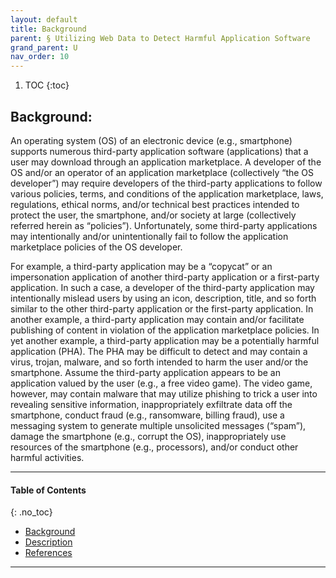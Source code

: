 ```yaml
---
layout: default
title: Background
parent: § Utilizing Web Data to Detect Harmful Application Software  
grand_parent: U 
nav_order: 10 
---
```

<style>
.dont-break-out {
  /* These are technically the same, but use both */
  overflow-wrap: break-word;
  word-wrap: break-word;

     -ms-word-break: break-all;
  /* This is the dangerous one in WebKit, as it breaks things wherever */
  word-break: break-all;
  /* Instead use this non-standard one: */
  word-break: break-word;
}

.youtube-container {
    position: relative;
    width: 100%;
    height: 0;
    padding-bottom: 56.25%;
}
.youtube-video {
    position: absolute;
    top: 0;
    left: 0;
    width: 100%;
    height: 100%;
}

</style>

<div class="dont-break-out" markdown="1">

1. TOC
{:toc}

## Background:
An operating system (OS) of an electronic device (e.g., smartphone) supports numerous third-party application software (applications) that a user may download through an application marketplace. A developer of the OS and/or an operator of an application marketplace (collectively “the OS developer”) may require developers of the third-party applications to follow various policies, terms, and conditions of the application marketplace, laws, regulations, ethical norms, and/or technical best practices intended to protect the user, the smartphone, and/or society at large (collectively referred herein as “policies”). Unfortunately, some third-party applications may intentionally and/or unintentionally fail to follow the application marketplace policies of the OS developer.

For example, a third-party application may be a “copycat” or an impersonation application of another third-party application or a first-party application. In such a case, a developer of the third-party application may intentionally mislead users by using an icon, description, title, and so forth similar to the other third-party application or the first-party application. In another example, a third-party application may contain and/or facilitate publishing of content in violation of the application marketplace policies. In yet another example, a third-party application may be a potentially harmful application (PHA). The PHA may be difficult to detect and may contain a virus, trojan, malware, and so forth intended to harm the user and/or the smartphone. Assume the third-party application appears to be an application valued by the user (e.g., a free video game). The video game, however, may contain malware that may utilize phishing to trick a user into revealing sensitive information, inappropriately exfiltrate data off the smartphone, conduct fraud (e.g., ransomware, billing fraud), use a messaging system to generate multiple unsolicited messages (“spam”), damage the smartphone (e.g., corrupt the OS), inappropriately use resources of the smartphone (e.g., processors), and/or conduct other harmful activities.

***

#### Table of Contents
{: .no_toc}

<ul><li> <a href="/docs/U/Utilizing-Web-Data-to-Detect-Harmful-Application-Software-1/">Background</a></li><li> <a href="/docs/U/Utilizing-Web-Data-to-Detect-Harmful-Application-Software-2/">Description</a></li><li> <a href="/docs/U/Utilizing-Web-Data-to-Detect-Harmful-Application-Software-3/">References</a></li></ul>

***

</div>
